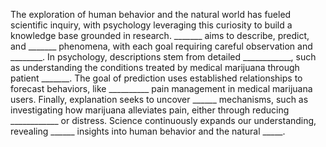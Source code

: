 The exploration of human behavior and the natural world has fueled scientific inquiry, with psychology leveraging this curiosity to build a knowledge base grounded in research. _______ aims to describe, predict, and _______ phenomena, with each goal requiring careful observation and ________. In psychology, descriptions stem from detailed ____________, such as understanding the conditions treated by medical marijuana through patient _______. The goal of prediction uses established relationships to forecast behaviors, like __________ pain management in medical marijuana users. Finally, explanation seeks to uncover ______ mechanisms, such as investigating how marijuana alleviates pain, either through reducing ____________ or distress. Science continuously expands our understanding, revealing ______ insights into human behavior and the natural _____.